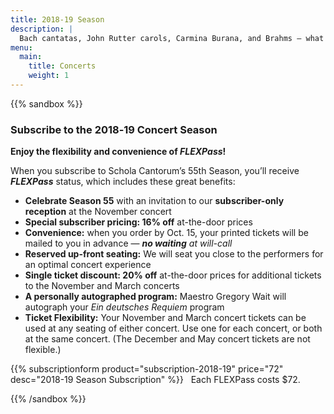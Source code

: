 ```yaml
---
title: 2018-19 Season
description: |
  Bach cantatas, John Rutter carols, Carmina Burana, and Brahms — what more could you want?
menu:
  main:
    title: Concerts
    weight: 1
---
```


{{% sandbox %}}

<a name="subscriptions"></a>

### Subscribe to the 2018‑19 Concert Season

**Enjoy the flexibility and convenience of *FLEXPass*!**

When you subscribe to Schola Cantorum’s 55th Season, you’ll receive
**_FLEXPass_** status, which includes these great benefits:

* **Celebrate Season 55** with an invitation to our **subscriber-only
  reception** at the November concert
* **Special subscriber pricing: 16% off** at-the-door prices
* **Convenience:** when you order by Oct. 15, your printed tickets will be
  mailed to you in advance — _**no waiting** at will-call_
* **Reserved up-front seating:** We will seat you close to the performers for
  an optimal concert experience
* **Single ticket discount: 20% off** at-the-door prices for additional tickets
  to the November and March concerts
* **A personally autographed program:** Maestro Gregory Wait will autograph your
  _Ein deutsches Requiem_ program
* **Ticket Flexibility:** Your November and March concert tickets can be used at
  any seating of either concert.  Use one for each concert, or both at the same
  concert.  (The December and May concert tickets are not flexible.)

{{% subscriptionform product="subscription-2018-19" price="72" desc="2018-19 Season Subscription" %}}    Each FLEXPass costs $72.

{{% /sandbox %}}
